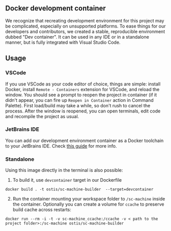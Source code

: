 ## Docker development container
We recognize that recreating development environment for this project may be complicated, especially on unsupported platforms. To ease things for our developers and contributors, we created a stable, reproducible environment dubbed "Dev container". It can be used in any IDE or in a standalone manner, but is fully integrated with Visual Studio Code. 
## Usage
### VSCode
If you use VSCode as your code editor of choice, things are simple: install Docker, install `Remote - Containers` extension for VSCode, and reload the window. You should see a prompt to reopen the project in container (if it didn't appear, you can fire up `Reopen in Container` action in Command Palette). First load/build may take a while, so don't rush to cancel the process. After the window is reopened, you can open terminals, edit code and recompile the project as usual.

### JetBrains IDE
You can add our development environment container as a Docker toolchain to your JetBrains IDE. Check [this guide](https://www.jetbrains.com/help/clion/clion-toolchains-in-docker.html) for more info.

### Standalone
Using this image directly in the terminal is also possible:

1. To build it, use `devcontainer` target in our Dockerfile
```
docker build . -t ostis/sc-machine-builder  --target=devcontainer
```

2. Run the container mounting your workspace folder to `/sc-machine` inside the container. Optionally you can create a volume for `ccache` to preserve build cache across restarts:
```
docker run --rm -i -t -v sc-machine_ccache:/ccache -v < path to the project folder>:/sc-machine ostis/sc-machine-builder
```